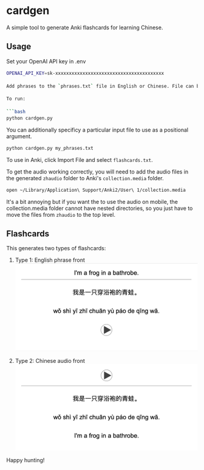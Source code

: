# cardgen

A simple tool to generate Anki flashcards for learning Chinese.

## Usage

Set your OpenAI API key in .env

```bash
OPENAI_API_KEY=sk-xxxxxxxxxxxxxxxxxxxxxxxxxxxxxxxxxxxxxxxx

Add phrases to the `phrases.txt` file in English or Chinese. File can be a mix of both. Phrases just need to be newline separated.

To run:

```bash
python cardgen.py
```
You can additionally specificy a particular input file to use as a positional argument.

```bash
python cardgen.py my_phrases.txt
```

To use in Anki, click Import File and select `flashcards.txt`.

To get the audio working correctly, you will need to add the audio files in the generated `zhaudio` folder to Anki's `collection.media` folder.

```bash
open ~/Library/Application\ Support/Anki2/User\ 1/collection.media
```

It's a bit annoying but if you want the to use the audio on mobile, the collection.media folder cannot have nested directories, so you just have to move the files from `zhaudio` to the top level. 

## Flashcards

This generates two types of flashcards:

1. Type 1: English phrase front
![Type 1: English phrase front](imgs/card0.png)

2. Type 2: Chinese audio front
![Type 2: Chinese audio front](imgs/card1.png)

Happy hunting!
